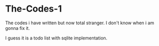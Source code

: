 # The-Codes-1
The codes i have written but now total stranger. I don't know when i am gonna fix it.

I guess it is a todo list with sqlite implementation.
